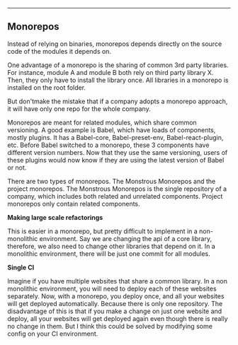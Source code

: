 
---

## Monorepos

Instead of relying on binaries, monorepos depends directly on the source code of the modules it depends on.

One advantage of a monorepo is the sharing of common 3rd party libraries. For instance, module A and module B both rely on  third party library X. Then, they only have to install the library once. All libraries in a monorepo is installed on the root folder.

But don'tmake the mistake that if a company adopts a monorepo approach, it will have only one repo for the whole company.

Monorepos are meant for related modules, which share common versioning. A good example is Babel, which have loads of components, mostly plugins. It has a Babel-core, Babel-preset-env, Babel-react-plugin, etc. Before Babel switched to a monorepo,  these 3 components have different version numbers. Now that they use the same versioning, users of these plugins would now know if they are using the latest version of Babel or not.

There are two types of monorepos. The Monstrous Monorepos and the project monorepos. The Monstrous Monorepos is the single repository of a company, which includes both related and unrelated components. Project monorepos only contain related components.

**Making large scale refactorings**

This is easier in a monorepo, but pretty difficult to implement in a non-monolithic environment. Say we are changing the api of a core library, therefore, we also need to change other libraries that depend on it. In a monolithic environment, there will be just one commit for all modules.

**Single CI**

Imagine if you have multiple websites that share a common library. In a non monolithic environment, you will need to deploy each of these websites separately. Now, with a monorepo, you deploy once, and all your websites will get deployed automatically. Because there is only one repository. The disadvantage of this is that if you make a change on just one website and deploy, all your websites will get deployed again even though there is really no change in them. But I think this could be solved by modifying some config on your CI environment.

